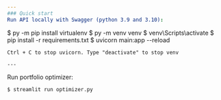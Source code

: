 ```yaml
---
### Quick start
Run API locally with Swagger (python 3.9 and 3.10):
```
$ py -m pip install virtualenv
$ py -m venv venv
$ venv\Scripts\activate
$ pip install -r requirements.txt
$ uvicorn main:app --reload
```
Ctrl + C to stop uvicorn. Type "deactivate" to stop venv

---
```


Run portfolio optimizer:
```
$ streamlit run optimizer.py
```
